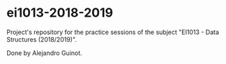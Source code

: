 # ei1013-2018-2019

Project's repository for the practice sessions of the subject "EI1013 - Data Structures (2018/2019)".

Done by Alejandro Guinot.
